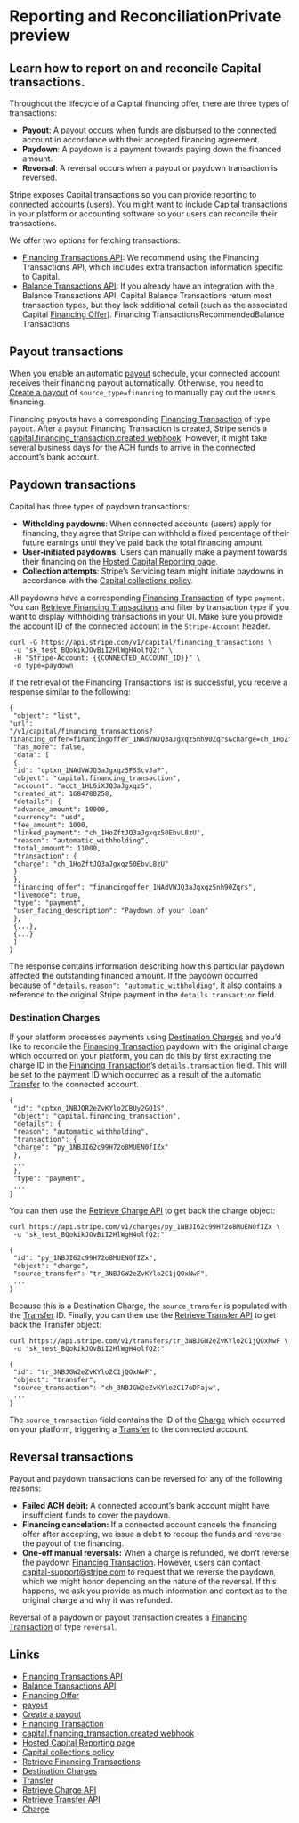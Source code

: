 # Reporting and ReconciliationPrivate preview

## Learn how to report on and reconcile Capital transactions.

Throughout the lifecycle of a Capital financing offer, there are three types of
transactions:

- **Payout**: A payout occurs when funds are disbursed to the connected account
in accordance with their accepted financing agreement.
- **Paydown**: A paydown is a payment towards paying down the financed amount.
- **Reversal**: A reversal occurs when a payout or paydown transaction is
reversed.

Stripe exposes Capital transactions so you can provide reporting to connected
accounts (users). You might want to include Capital transactions in your
platform or accounting software so your users can reconcile their transactions.

We offer two options for fetching transactions:

- [Financing Transactions
API](https://docs.stripe.com/api/capital/financing_transactions): We recommend
using the Financing Transactions API, which includes extra transaction
information specific to Capital.
- [Balance Transactions API](https://docs.stripe.com/api/balance_transactions):
If you already have an integration with the Balance Transactions API, Capital
Balance Transactions return most transaction types, but they lack additional
detail (such as the associated Capital [Financing
Offer](https://docs.stripe.com/api/capital/connect_financing_object)).
Financing TransactionsRecommendedBalance Transactions
## Payout transactions

When you enable an automatic [payout](https://docs.stripe.com/payouts) schedule,
your connected account receives their financing payout automatically. Otherwise,
you need to [Create a payout](https://docs.stripe.com/api/payouts/create) of
`source_type=financing` to manually pay out the user’s financing.

Financing payouts have a corresponding [Financing
Transaction](https://docs.stripe.com/api/capital/financing_transaction_object)
of type `payout`. After a `payout` Financing Transaction is created, Stripe
sends a [capital.financing_transaction.created
webhook](https://docs.stripe.com/api/events/types#event_types-capital.financing_transaction.created).
However, it might take several business days for the ACH funds to arrive in the
connected account’s bank account.

## Paydown transactions

Capital has three types of paydown transactions:

- **Witholding paydowns**: When connected accounts (users) apply for financing,
they agree that Stripe can withhold a fixed percentage of their future earnings
until they’ve paid back the total financing amount.
- **User-initiated paydowns**: Users can manually make a payment towards their
financing on the [Hosted Capital Reporting
page](https://docs.stripe.com/capital/api-integration#approve-application).
- **Collection attempts**: Stripe’s Servicing team might initiate paydowns in
accordance with the [Capital collections
policy](https://docs.stripe.com/capital/how-capital-for-platforms-works#capital-collections).

All paydowns have a corresponding [Financing
Transaction](https://docs.stripe.com/api/capital/financing_transaction_object)
of type `payment`. You can [Retrieve Financing
Transactions](https://docs.stripe.com/api/capital/financing_transactions/retrieve)
and filter by transaction type if you want to display withholding transactions
in your UI. Make sure you provide the account ID of the connected account in the
`Stripe-Account` header.

```
curl -G https://api.stripe.com/v1/capital/financing_transactions \
 -u "sk_test_BQokikJOvBiI2HlWgH4olfQ2:" \
 -H "Stripe-Account: {{CONNECTED_ACCOUNT_ID}}" \
 -d type=paydown
```

If the retrieval of the Financing Transactions list is successful, you receive a
response similar to the following:

```
{
 "object": "list",
"url":
"/v1/capital/financing_transactions?financing_offer=financingoffer_1NAdVWJQ3aJgxqz5nh90Zqrs&charge=ch_1HoZftJQ3aJgxqz50EbvL8zU",
 "has_more": false,
 "data": [
 {
 "id": "cptxn_1NAdVWJQ3aJgxqz5FSScvJaF",
 "object": "capital.financing_transaction",
 "account": "acct_1HLGiXJQ3aJgxqz5",
 "created_at": 1684780258,
 "details": {
 "advance_amount": 10000,
 "currency": "usd",
 "fee_amount": 1000,
 "linked_payment": "ch_1HoZftJQ3aJgxqz50EbvL8zU",
 "reason": "automatic_withholding",
 "total_amount": 11000,
 "transaction": {
 "charge": "ch_1HoZftJQ3aJgxqz50EbvL8zU"
 }
 },
 "financing_offer": "financingoffer_1NAdVWJQ3aJgxqz5nh90Zqrs",
 "livemode": true,
 "type": "payment",
 "user_facing_description": "Paydown of your loan"
 },
 {...},
 {...}
 ]
}
```

The response contains information describing how this particular paydown
affected the outstanding financed amount. If the paydown occurred because of
`"details.reason": "automatic_withholding"`, it also contains a reference to the
original Stripe payment in the `details.transaction` field.

### Destination Charges

If your platform processes payments using [Destination
Charges](https://docs.stripe.com/connect/destination-charges) and you’d like to
reconcile the [Financing
Transaction](https://docs.stripe.com/api/capital/financing_transaction_object)
paydown with the original charge which occurred on your platform, you can do
this by first extracting the charge ID in the [Financing
Transaction](https://docs.stripe.com/api/capital/financing_transaction_object)’s
`details.transaction` field. This will be set to the payment ID which occurred
as a result of the automatic
[Transfer](https://docs.stripe.com/api/transfers/object) to the connected
account.

```
{
 "id": "cptxn_1NBJQR2eZvKYlo2CBUy2GQ1S",
 "object": "capital.financing_transaction",
 "details": {
 "reason": "automatic_withholding",
 "transaction": {
 "charge": "py_1NBJI62c99H72o8MUEN0fIZx"
 },
 ...
 },
 "type": "payment",
 ...
}
```

You can then use the [Retrieve Charge
API](https://docs.stripe.com/api/charges/retrieve) to get back the charge
object:

```
curl https://api.stripe.com/v1/charges/py_1NBJI62c99H72o8MUEN0fIZx \
 -u "sk_test_BQokikJOvBiI2HlWgH4olfQ2:"
```

```
{
 "id": "py_1NBJI62c99H72o8MUEN0fIZx",
 "object": "charge",
 "source_transfer": "tr_3NBJGW2eZvKYlo2C1jQOxNwF",
 ...
}
```

Because this is a Destination Charge, the `source_transfer` is populated with
the [Transfer](https://docs.stripe.com/api/transfers/object) ID. Finally, you
can then use the [Retrieve Transfer
API](https://docs.stripe.com/api/transfers/retrieve) to get back the Transfer
object:

```
curl https://api.stripe.com/v1/transfers/tr_3NBJGW2eZvKYlo2C1jQOxNwF \
 -u "sk_test_BQokikJOvBiI2HlWgH4olfQ2:"
```

```
{
 "id": "tr_3NBJGW2eZvKYlo2C1jQOxNwF",
 "object": "transfer",
 "source_transaction": "ch_3NBJGW2eZvKYlo2C17oDFajw",
 ...
}
```

The `source_transaction` field contains the ID of the
[Charge](https://docs.stripe.com/api/payment_provider/payment/object) which
occurred on your platform, triggering a
[Transfer](https://docs.stripe.com/api/transfers/object) to the connected
account.

## Reversal transactions

Payout and paydown transactions can be reversed for any of the following
reasons:

- **Failed ACH debit:** A connected account’s bank account might have
insufficient funds to cover the paydown.
- **Financing cancelation:** If a connected account cancels the financing offer
after accepting, we issue a debit to recoup the funds and reverse the payout of
the financing.
- **One-off manual reversals:** When a charge is refunded, we don’t reverse the
paydown [Financing
Transaction](https://docs.stripe.com/api/capital/financing_transaction_object).
However, users can contact
[capital-support@stripe.com](mailto:capital-support@stripe.com) to request that
we reverse the paydown, which we might honor depending on the nature of the
reversal. If this happens, we ask you provide as much information and context as
to the original charge and why it was refunded.

Reversal of a paydown or payout transaction creates a [Financing
Transaction](https://docs.stripe.com/api/capital/financing_transaction_object)
of type `reversal`.

## Links

- [Financing Transactions
API](https://docs.stripe.com/api/capital/financing_transactions)
- [Balance Transactions API](https://docs.stripe.com/api/balance_transactions)
- [Financing
Offer](https://docs.stripe.com/api/capital/connect_financing_object)
- [payout](https://docs.stripe.com/payouts)
- [Create a payout](https://docs.stripe.com/api/payouts/create)
- [Financing
Transaction](https://docs.stripe.com/api/capital/financing_transaction_object)
- [capital.financing_transaction.created
webhook](https://docs.stripe.com/api/events/types#event_types-capital.financing_transaction.created)
- [Hosted Capital Reporting
page](https://docs.stripe.com/capital/api-integration#approve-application)
- [Capital collections
policy](https://docs.stripe.com/capital/how-capital-for-platforms-works#capital-collections)
- [Retrieve Financing
Transactions](https://docs.stripe.com/api/capital/financing_transactions/retrieve)
- [Destination Charges](https://docs.stripe.com/connect/destination-charges)
- [Transfer](https://docs.stripe.com/api/transfers/object)
- [Retrieve Charge API](https://docs.stripe.com/api/charges/retrieve)
- [Retrieve Transfer API](https://docs.stripe.com/api/transfers/retrieve)
- [Charge](https://docs.stripe.com/api/payment_provider/payment/object)